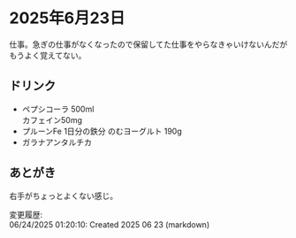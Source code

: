 # 2025年6月23日

仕事。急ぎの仕事がなくなったので保留してた仕事をやらなきゃいけないんだがもうよく覚えてない。

## ドリンク

- ペプシコーラ 500ml  
カフェイン50mg
- プルーンFe 1日分の鉄分 のむヨーグルト 190g
- ガラナアンタルチカ

## あとがき

右手がちょっとよくない感じ。

変更履歴:  
06/24/2025 01:20:10: Created 2025 06 23 (markdown)  
